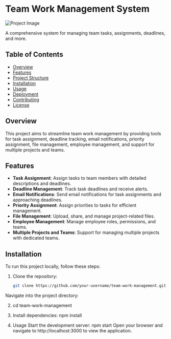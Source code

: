# Team Work Management System

![Project Image](insert_image_url_here)

A comprehensive system for managing team tasks, assignments, deadlines, and more.

## Table of Contents

- [Overview](#overview)
- [Features](#features)
- [Project Structure](#project-structure)
- [Installation](#installation)
- [Usage](#usage)
- [Deployment](#deployment)
- [Contributing](#contributing)
- [License](#license)

## Overview

This project aims to streamline team work management by providing tools for task assignment, deadline tracking, email notifications, priority assignment, file management, employee management, and support for multiple projects and teams.

## Features

- **Task Assignment**: Assign tasks to team members with detailed descriptions and deadlines.
- **Deadline Management**: Track task deadlines and receive alerts.
- **Email Notifications**: Send email notifications for task assignments and approaching deadlines.
- **Priority Assignment**: Assign priorities to tasks for efficient management.
- **File Management**: Upload, share, and manage project-related files.
- **Employee Management**: Manage employee roles, permissions, and teams.
- **Multiple Projects and Teams**: Support for managing multiple projects with dedicated teams.


## Installation

To run this project locally, follow these steps:

1. Clone the repository:

   ```bash
   git clone https://github.com/your-username/team-work-management.git
Navigate into the project directory:

2. cd team-work-management
3. Install dependencies: npm install

4. Usage
Start the development server:
npm start
Open your browser and navigate to http://localhost:3000 to view the application.

